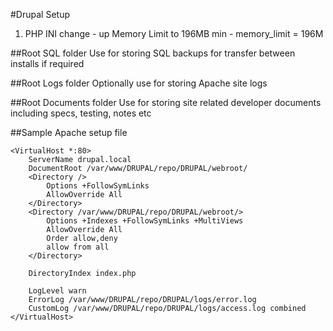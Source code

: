 #Drupal Setup

1. PHP INI change - up Memory Limit to 196MB min - memory_limit = 196M

##Root SQL folder
Use for storing SQL backups for transfer between installs if required


##Root Logs folder
Optionally use for storing Apache site logs


##Root Documents folder
Use for storing site related developer documents including specs, testing, notes etc


##Sample Apache setup file
```
<VirtualHost *:80>
	ServerName drupal.local
	DocumentRoot /var/www/DRUPAL/repo/DRUPAL/webroot/
	<Directory />
		Options +FollowSymLinks
		AllowOverride All
	</Directory>
	<Directory /var/www/DRUPAL/repo/DRUPAL/webroot/>
		Options +Indexes +FollowSymLinks +MultiViews
		AllowOverride All
		Order allow,deny
		allow from all
	</Directory>

	DirectoryIndex index.php

	LogLevel warn
	ErrorLog /var/www/DRUPAL/repo/DRUPAL/logs/error.log
	CustomLog /var/www/DRUPAL/repo/DRUPAL/logs/access.log combined
</VirtualHost>
```